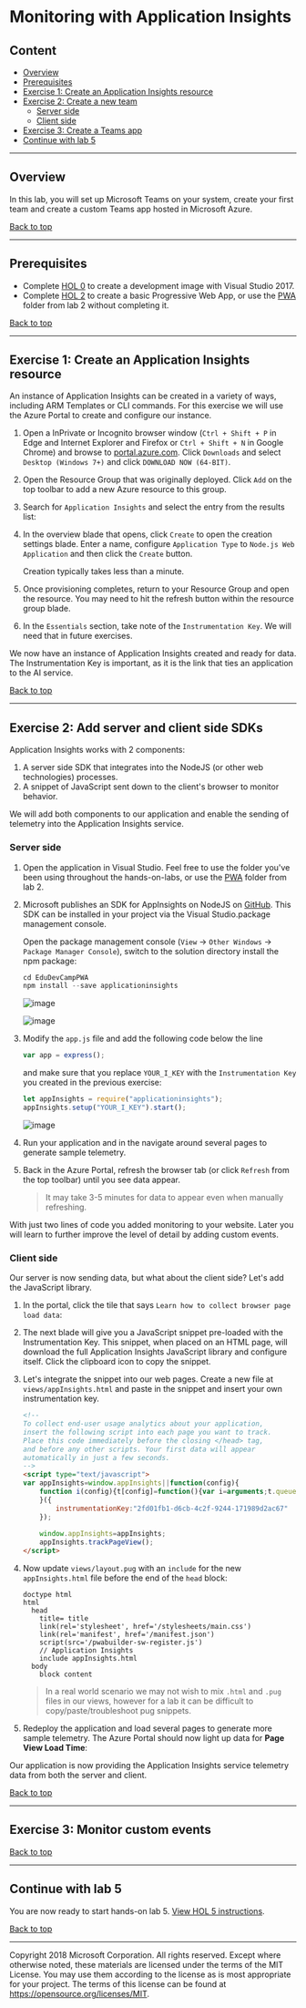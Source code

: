 # Monitoring with Application Insights

## Content<a name="content"></a>
* [Overview](#overview)
* [Prerequisites](#prerequisites)
* [Exercise 1: Create an Application Insights resource](#ex1)
* [Exercise 2: Create a new team](#ex2)
    * [Server side](#ex2a)
    * [Client side](#ex2b)
* [Exercise 3: Create a Teams app](#ex3)
* [Continue with lab 5](#continue)

---

## Overview<a name="overview"></a>
In this lab, you will set up Microsoft Teams on your system, create your first team and create a custom Teams app hosted in Microsoft Azure.

[Back to top](#content)

---

## Prerequisites<a name="prerequisites"></a>

* Complete [HOL 0](./../HOL0) to create a development image with Visual Studio 2017.
* Complete [HOL 2](./../HOL2) to create a basic Progressive Web App, or use the [PWA](./../HOL2/PWA) folder from lab 2 without completing it.

[Back to top](#content)

---

## Exercise 1: Create an Application Insights resource<a name="ex1"></a>

An instance of Application Insights can be created in a variety of ways, including ARM Templates or CLI commands. For this exercise we will use the Azure Portal to create and configure our instance.

1. Open a InPrivate or Incognito browser window (`Ctrl + Shift + P` in Edge and Internet Explorer and Firefox or `Ctrl + Shift + N` in Google Chrome)
 and browse to [portal.azure.com](https://portal.azure.com/). Click `Downloads` and select `Desktop (Windows 7+)` and click `DOWNLOAD NOW (64-BIT)`.


1. Open the Resource Group that was originally deployed. Click `Add` on the top toolbar to add a new Azure resource to this group.


1. Search for `Application Insights` and select the entry from the results list:



1. In the overview blade that opens, click `Create` to open the creation settings blade. Enter a name, configure `Application Type` to `Node.js Web Application` and then click the `Create` button.

    Creation typically takes less than a minute.


1. Once provisioning completes, return to your Resource Group and open the resource. You may need to hit the refresh button within the resource group blade.


1.  In the `Essentials` section, take note of the `Instrumentation Key`. We will need that in future exercises.


We now have an instance of Application Insights created and ready for data. The Instrumentation Key is important, as it is the link that ties an application to the AI service. 

[Back to top](#content)

---

## Exercise 2: Add server and client side SDKs<a name="ex2"></a>

Application Insights works with 2 components:
1. A server side SDK that integrates into the NodeJS (or other web technologies) processes.
2. A snippet of JavaScript sent down to the client's browser to monitor behavior.

We will add both components to our application and enable the sending of telemetry into the Application Insights service.

### Server side<a name="ex2a"></a>

1. Open the application in Visual Studio. Feel free to use the folder you've been using throughout the hands-on-labs, or use the [PWA](./../HOL2/PWA) folder from lab 2.

1. Microsoft publishes an SDK for AppInsights on NodeJS on [GitHub](https://github.com/Microsoft/ApplicationInsights-node.js). This SDK can be installed in your project via the Visual Studio.package management console.

    Open the package management console (`View` -> `Other Windows` -> `Package Manager Console`), switch to the solution directory install the npm package:

    ```javascript
    cd EduDevCampPWA
    npm install --save applicationinsights
    ```

    ![image](./media/2018-07-23-10-50-00.jpg)
    
    ![image](./media/2018-07-23-10-53-00.jpg)

1. Modify the `app.js` file and add the following code below the line

    ```javascript
    var app = express();
    ```

    and make sure that you replace `YOUR_I_KEY` with the `Instrumentation Key` you created in the previous exercise:

    ```javascript
    let appInsights = require("applicationinsights");
    appInsights.setup("YOUR_I_KEY").start();
    ```

    ![image](./media/2018-07-23-10-54-00.jpg)

1. Run your application and in the navigate around several pages to generate sample telemetry.

1. Back in the Azure Portal, refresh the browser tab (or click `Refresh` from the top toolbar) until you see data appear.


    > It may take 3-5 minutes for data to appear even when manually refreshing.

With just two lines of code you added monitoring to your website. Later you will learn to further improve the level of detail by adding custom events.

### Client side<a name="ex2b"></a>

Our server is now sending data, but what about the client side? Let's add the JavaScript library.

1. In the portal, click the tile that says `Learn how to collect browser page load data`: 
    


1. The next blade will give you a JavaScript snippet pre-loaded with the Instrumentation Key. This snippet, when placed on an HTML page, will download the full Application Insights JavaScript library and configure itself. Click the clipboard icon to copy the snippet.



1. Let's integrate the snippet into our web pages. Create a new file at `views/appInsights.html` and paste in the snippet and insert your own instrumentation key.

    ```html
    <!-- 
    To collect end-user usage analytics about your application, 
    insert the following script into each page you want to track.
    Place this code immediately before the closing </head> tag,
    and before any other scripts. Your first data will appear 
    automatically in just a few seconds.
    -->
    <script type="text/javascript">
    var appInsights=window.appInsights||function(config){
        function i(config){t[config]=function(){var i=arguments;t.queue.push(function(){t[config].apply(t,i)})}}var t={config:config},u=document,e=window,o="script",s="AuthenticatedUserContext",h="start",c="stop",l="Track",a=l+"Event",v=l+"Page",y=u.createElement(o),r,f;y.src=config.url||"https://az416426.vo.msecnd.net/scripts/a/ai.0.js";u.getElementsByTagName(o)[0].parentNode.appendChild(y);try{t.cookie=u.cookie}catch(p){}for(t.queue=[],t.version="1.0",r=["Event","Exception","Metric","PageView","Trace","Dependency"];r.length;)i("track"+r.pop());return i("set"+s),i("clear"+s),i(h+a),i(c+a),i(h+v),i(c+v),i("flush"),config.disableExceptionTracking||(r="onerror",i("_"+r),f=e[r],e[r]=function(config,i,u,e,o){var s=f&&f(config,i,u,e,o);return s!==!0&&t["_"+r](config,i,u,e,o),s}),t
        }({
            instrumentationKey:"2fd01fb1-d6cb-4c2f-9244-171989d2ac67"
        });
        
        window.appInsights=appInsights;
        appInsights.trackPageView();
    </script>
    ```

1. Now update `views/layout.pug` with an `include` for the new `appInsights.html` file before the end of the `head` block:

    ```pug
    doctype html
    html
      head
        title= title
        link(rel='stylesheet', href='/stylesheets/main.css')
        link(rel='manifest', href='/manifest.json')
        script(src='/pwabuilder-sw-register.js')
        // Application Insights
        include appInsights.html
      body
        block content
    ```

    > In a real world scenario we may not wish to mix `.html` and `.pug` files in our views, however for a lab it can be difficult to copy/paste/troubleshoot pug snippets.

1. Redeploy the application and load several pages to generate more sample telemetry. The Azure Portal should now light up data for **Page View Load Time**:



Our application is now providing the Application Insights service telemetry data from both the server and client.

[Back to top](#content)

---

## Exercise 3: Monitor custom events<a name="ex3"></a>



[Back to top](#content)

---

## Continue with lab 5

You are now ready to start hands-on lab 5. [View HOL 5 instructions](../HOL5).

[Back to top](#content)

---

Copyright 2018 Microsoft Corporation. All rights reserved. Except where otherwise noted, these materials are licensed under the terms of the MIT License. You may use them according to the license as is most appropriate for your project. The terms of this license can be found at https://opensource.org/licenses/MIT.